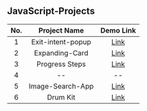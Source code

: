 ## JavaScript-Projects

| No. |   Project Name    |                    Demo Link                    |
| :-: | :---------------: | :---------------------------------------------: |
|  1  | Exit-intent-popup | [Link](https://exit-intent-popups.netlify.app)  |
|  2  |  Expanding-Card   |   [Link](https://expanding-panel.netlify.app)   |
|  3  |  Progress Steps   | [Link](https://progress-multisteps.netlify.app) |
|  4  |        --         |                       --                        |
|  5  | Image-Search-App  |  [Link](https://image-search-page.netlify.app/) |
|  6  | Drum Kit          |  [Link](https://drumkitbeep.netlify.app/)       |
